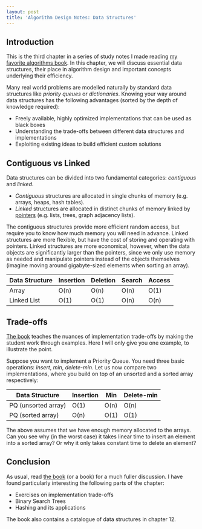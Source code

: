 ```yaml
---
layout: post
title: 'Algorithm Design Notes: Data Structures'
---
```


## Introduction

This is the third chapter in a series of study notes I made reading [my favorite algorithms book](https://www.algorist.com/). In this chapter, we will discuss essential data structures, their place in algorithm design and important concepts underlying their efficiency.

Many real world problems are modelled naturally by standard data structures like *priority queues* or *dictionaries*. Knowing your way around data structures has the following advantages (sorted by the depth of knowledge required):

- Freely available, highly optimized implementations that can be used as black boxes
- Understanding the trade-offs between different data structures and implementations
- Exploiting existing ideas to build efficient custom solutions

## Contiguous vs Linked
Data structures can be divided into two fundamental categories: *contiguous* and *linked*.
- *Contiguous* structures are allocated in single chunks of memory (e.g. arrays, heaps, hash tables).
- *Linked* structures are allocated in distinct chunks of memory linked by [pointers](https://en.wikipedia.org/wiki/Pointer_(computer_programming)) (e.g. lists, trees, graph adjacency lists).

The contiguous structures provide more efficient random access, but require you to know how much memory you will need in advance. Linked structures are more flexible, but have the cost of storing and operating with pointers. Linked structures are more economical, however, when the data objects are significantly larger than the pointers, since we only use memory as needed and manipulate pointers instead of the objects themselves (imagine moving around gigabyte-sized elements when sorting an array).

| Data Structure      | Insertion  | Deletion   | Search     | Access    |
|---------------------|------------|------------|------------|-----------|
| Array               | O(n)       | O(n)       | O(n)       | O(1)      |
| Linked List         | O(1)       | O(1)       | O(n)       | O(n)      |

## Trade-offs
[The book](https://www.algorist.com/) teaches the nuances of implementation trade-offs by making the student work through examples. Here I will only give you one example, to illustrate the point.

Suppose you want to implement a Priority Queue. You need three basic operations: *insert*, *min*, *delete-min*. Let us now compare two implementations, where you build on top of an unsorted and a sorted array respectively:

| Data Structure      | Insertion  | Min | Delete-min|
|---------------------|------------|------------|------------|
| PQ (unsorted array)| O(1) | O(n) | O(n) |
| PQ (sorted array)| O(n) | O(1) | O(1) |

The above assumes that we have enough memory allocated to the arrays. Can you see why (in the worst case) it takes linear time to insert an element into a sorted array? Or why it only takes constant time to delete an element?

## Conclusion
As usual, read [the book]((https://www.algorist.com/)) (or a book) for a much fuller discussion. I have found particularly interesting the following parts of the chapter:
- Exercises on implementation trade-offs
- Binary Search Trees
- Hashing and its applications

The book also contains a catalogue of data structures in chapter 12. 
